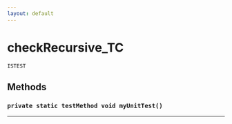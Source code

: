 ```yaml
---
layout: default
---
```

# checkRecursive_TC

`ISTEST`
## Methods
### `private static testMethod void myUnitTest()`
---
